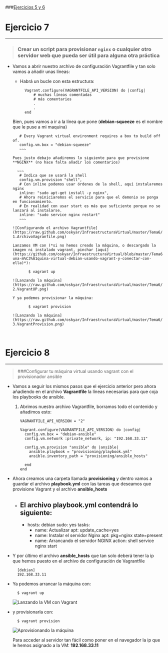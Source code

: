 ###[Ejercicios 5 y 6](https://github.com/oskyar/InfraestructuraVirtual/blob/master/Tema6/Ejercicios5y6.md)

# Ejercicio 7
-------------

> ### Crear un script para provisionar `nginx` o cualquier otro servidor web que pueda ser útil para alguna otra práctica

* Vamos a abrir nuestro archivo de configuración Vagrantfile y tan solo vamos a añadir unas líneas:

	* Habrá un bucle con esta estructura:
    
            Vagrant.configure(VAGRANTFILE_API_VERSION) do |config|
            	# muchas líneas comentadas
            	# más comentarios
            	.
            	.
            end

	Bien, pues vamos a ir a la línea que pone (**debian-squeeze** es el nombre que le puse a mi maquina)
     
     ~~~
        # Every Vagrant virtual environment requires a box to build off of.
        config.vm.box = "debian-squeeze"
        ~~~
        
	Pues justo debajo añadiremos lo siguiente para que provisione **NGINX** (no hace falta añadir los comentarios)
       
       ~~~
        # Indica que se usará la shell
        config.vm.provision "shell",
        # Con inline podemos usar órdenes de la shell, aquí instalaremos nginx
        inline: "sudo apt-get install -y nginx",
        # Ahora reiniciaremos el servicio para que el demonio se ponga en funcionamiento.
        # En realidad con usar start es más que suficiente porque no se lanzará al instalarse.
        inline: "sudo service nginx restart"
        ~~~
    
    ![Configurando el archivo Vagrantfile](https://raw.github.com/oskyar/InfraestructuraVirtual/master/Tema6/img/Ej7-1.ArchivoVagranfile.png)
    
	Lanzamos VM con (*si no hemos creado la máquina, o descargado la imagen ni instalado vagrant, pinchar [aquí](https://github.com/oskyar/InfraestructuraVirtual/blob/master/Tema6/Ejercicios5y6.md#instalar-una-m%C3%A1quina-virtual-debian-usando-vagrant-y-conectar-con-ella)*):
    
    		$ vagrant up
        
    ![Lanzando la máquina](https://raw.github.com/oskyar/InfraestructuraVirtual/master/Tema6/img/Ej7-2.VagrantUP.png)
        
    Y ya podemos provisionar la máquina:

			$ vagrant provision
            
    ![Lanzando la máquina](https://raw.github.com/oskyar/InfraestructuraVirtual/master/Tema6/img/Ej7-3.VagrantProvision.png)
        
        
# Ejercicio 8
-------------

> ###Configurar tu máquina virtual usando vagrant con el provisionador ansible

* Vamos a seguir los mismos pasos que el ejercicio anterior pero ahora añadiendo en el archivo **Vagrantfile** la líneas necesarias para que coja los playbooks de ansible.

	1. Abrimos nuestro archivo Vagrantfile, borramos todo el contenido y añadimos esto:

        ~~~
        VAGRANTFILE_API_VERSION = "2"
        
        Vagrant.configure(VAGRANTFILE_API_VERSION) do |config|
          config.vm.box = "debian-ansible"
          config.vm.network :private_network, ip: "192.168.33.11"
          
          config.vm.provision "ansible" do |ansible|
            ansible.playbook = "provisioning/playbook.yml"
            ansible.inventory_path = "provisioning/ansible_hosts"
          
          end
        end
        ~~~
        
* Ahora creamos una carpeta llamada **provisioning** y dentro vamos a guardar el archivo **playbook.yml** con las tareas que deseamos que provisione Vagrant y el archivo **ansible_hosts**

	* El archivo **playbook.yml** contendrá lo siguiente:
        ---
        - hosts: debian
          sudo: yes
          tasks:
          - name: Actualizar
            apt: update_cache=yes
          - name: Instalar el servidor Nginx
            apt: pkg=nginx state=present
          - name: Arrancando el servidor NGINX
            action: shell service nginx start


* Y por último el archivo **ansible_hosts** que tan solo deberá tener la ip que hemos puesto en el archivo de configuración de Vagrantfile
    
    	[debian]
        192.168.33.11

* Ya podemos arrancar la máquina con:
		
        $ vagrant up
        
	![Lanzando la VM con Vagrant](https://raw.github.com/oskyar/InfraestructuraVirtual/master/Tema6/img/Ej8-1.LanzandoMaquina.png)
    
* y provisionarla con:

		$ vagrant provision
        
   ![Aprovisionando la máquina](https://raw.github.com/oskyar/InfraestructuraVirtual/master/Tema6/img/Ej8-2.ProvisionandoVM.png)
   
   
   Para acceder al servidor tan fácil como poner en el navegador la ip que le hemos asignado a la VM: **192.168.33.11**